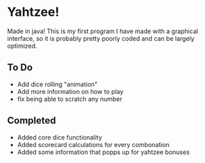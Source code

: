 # Yahtzee!
Made in java! This is my first program I have made with a graphical interface, so it is probably pretty poorly coded and can be largely optimized.
## To Do
- Add dice rolling "animation"
- Add more information on how to play
- fix being able to scratch any number
## Completed
- Added core dice functionality
- Added scorecard calculations for every combonation
- Added some information that popps up for yahtzee bonuses

